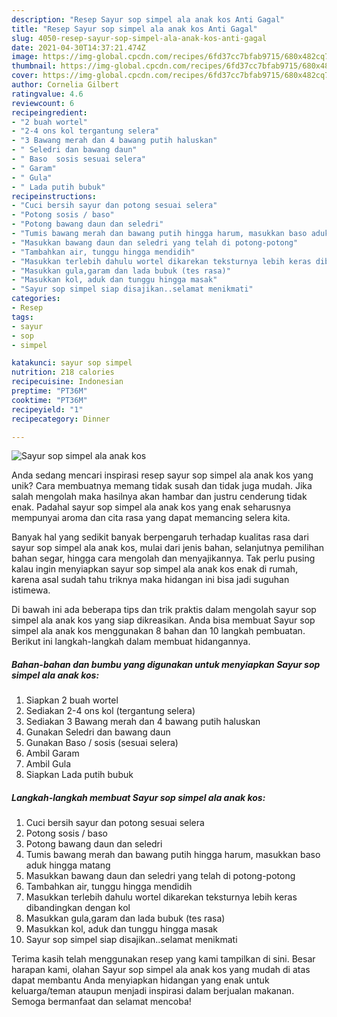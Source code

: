 ```yaml
---
description: "Resep Sayur sop simpel ala anak kos Anti Gagal"
title: "Resep Sayur sop simpel ala anak kos Anti Gagal"
slug: 4050-resep-sayur-sop-simpel-ala-anak-kos-anti-gagal
date: 2021-04-30T14:37:21.474Z
image: https://img-global.cpcdn.com/recipes/6fd37cc7bfab9715/680x482cq70/sayur-sop-simpel-ala-anak-kos-foto-resep-utama.jpg
thumbnail: https://img-global.cpcdn.com/recipes/6fd37cc7bfab9715/680x482cq70/sayur-sop-simpel-ala-anak-kos-foto-resep-utama.jpg
cover: https://img-global.cpcdn.com/recipes/6fd37cc7bfab9715/680x482cq70/sayur-sop-simpel-ala-anak-kos-foto-resep-utama.jpg
author: Cornelia Gilbert
ratingvalue: 4.6
reviewcount: 6
recipeingredient:
- "2 buah wortel"
- "2-4 ons kol tergantung selera"
- "3 Bawang merah dan 4 bawang putih haluskan"
- " Seledri dan bawang daun"
- " Baso  sosis sesuai selera"
- " Garam"
- " Gula"
- " Lada putih bubuk"
recipeinstructions:
- "Cuci bersih sayur dan potong sesuai selera"
- "Potong sosis / baso"
- "Potong bawang daun dan seledri"
- "Tumis bawang merah dan bawang putih hingga harum, masukkan baso aduk hingga matang"
- "Masukkan bawang daun dan seledri yang telah di potong-potong"
- "Tambahkan air, tunggu hingga mendidih"
- "Masukkan terlebih dahulu wortel dikarekan teksturnya lebih keras dibandingkan dengan kol"
- "Masukkan gula,garam dan lada bubuk (tes rasa)"
- "Masukkan kol, aduk dan tunggu hingga masak"
- "Sayur sop simpel siap disajikan..selamat menikmati"
categories:
- Resep
tags:
- sayur
- sop
- simpel

katakunci: sayur sop simpel 
nutrition: 218 calories
recipecuisine: Indonesian
preptime: "PT36M"
cooktime: "PT36M"
recipeyield: "1"
recipecategory: Dinner

---
```



![Sayur sop simpel ala anak kos](https://img-global.cpcdn.com/recipes/6fd37cc7bfab9715/680x482cq70/sayur-sop-simpel-ala-anak-kos-foto-resep-utama.jpg)

Anda sedang mencari inspirasi resep sayur sop simpel ala anak kos yang unik? Cara membuatnya memang tidak susah dan tidak juga mudah. Jika salah mengolah maka hasilnya akan hambar dan justru cenderung tidak enak. Padahal sayur sop simpel ala anak kos yang enak seharusnya mempunyai aroma dan cita rasa yang dapat memancing selera kita.

Banyak hal yang sedikit banyak berpengaruh terhadap kualitas rasa dari sayur sop simpel ala anak kos, mulai dari jenis bahan, selanjutnya pemilihan bahan segar, hingga cara mengolah dan menyajikannya. Tak perlu pusing kalau ingin menyiapkan sayur sop simpel ala anak kos enak di rumah, karena asal sudah tahu triknya maka hidangan ini bisa jadi suguhan istimewa.




Di bawah ini ada beberapa tips dan trik praktis dalam mengolah sayur sop simpel ala anak kos yang siap dikreasikan. Anda bisa membuat Sayur sop simpel ala anak kos menggunakan 8 bahan dan 10 langkah pembuatan. Berikut ini langkah-langkah dalam membuat hidangannya.

<!--inarticleads1-->

##### Bahan-bahan dan bumbu yang digunakan untuk menyiapkan Sayur sop simpel ala anak kos:

1. Siapkan 2 buah wortel
1. Sediakan 2-4 ons kol (tergantung selera)
1. Sediakan 3 Bawang merah dan 4 bawang putih haluskan
1. Gunakan  Seledri dan bawang daun
1. Gunakan  Baso / sosis (sesuai selera)
1. Ambil  Garam
1. Ambil  Gula
1. Siapkan  Lada putih bubuk




<!--inarticleads2-->

##### Langkah-langkah membuat Sayur sop simpel ala anak kos:

1. Cuci bersih sayur dan potong sesuai selera
1. Potong sosis / baso
1. Potong bawang daun dan seledri
1. Tumis bawang merah dan bawang putih hingga harum, masukkan baso aduk hingga matang
1. Masukkan bawang daun dan seledri yang telah di potong-potong
1. Tambahkan air, tunggu hingga mendidih
1. Masukkan terlebih dahulu wortel dikarekan teksturnya lebih keras dibandingkan dengan kol
1. Masukkan gula,garam dan lada bubuk (tes rasa)
1. Masukkan kol, aduk dan tunggu hingga masak
1. Sayur sop simpel siap disajikan..selamat menikmati




Terima kasih telah menggunakan resep yang kami tampilkan di sini. Besar harapan kami, olahan Sayur sop simpel ala anak kos yang mudah di atas dapat membantu Anda menyiapkan hidangan yang enak untuk keluarga/teman ataupun menjadi inspirasi dalam berjualan makanan. Semoga bermanfaat dan selamat mencoba!

